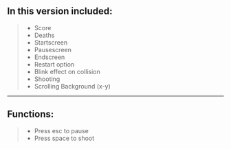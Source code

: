 In this version included:
--
>- Score
>- Deaths
>- Startscreen
>- Pausescreen
>- Endscreen
>- Restart option
>- Blink effect on collision
>- Shooting
>- Scrolling Background (x-y)

--------------------------------------------------

## Functions:
>- Press esc to pause
>- Press space to shoot
